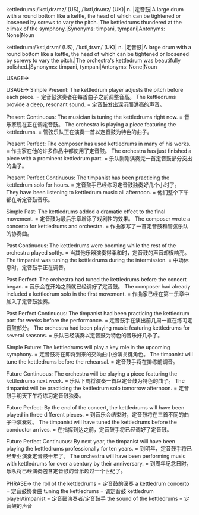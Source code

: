 kettledrums:/ˈkɛtlˌdrʌmz/ (US), /ˈkɛtlˌdrʌmz/ (UK)| n. |定音鼓|A large drum with a round bottom like a kettle, the head of which can be tightened or loosened by screws to vary the pitch.|The kettledrums thundered at the climax of the symphony.|Synonyms: timpani, tympani|Antonyms: None|Noun

kettledrum:/ˈkɛtlˌdrʌm/ (US), /ˈkɛtlˌdrʌm/ (UK)| n. |定音鼓|A large drum with a round bottom like a kettle, the head of which can be tightened or loosened by screws to vary the pitch.|The orchestra's kettledrum was beautifully polished.|Synonyms: timpani, tympani|Antonyms: None|Noun


USAGE->

USAGE->
Simple Present:
The kettledrum player adjusts the pitch before each piece. = 定音鼓演奏者在每首曲子之前调整音高。
The kettledrums provide a deep, resonant sound. = 定音鼓发出深沉而洪亮的声音。

Present Continuous:
The musician is tuning the kettledrums right now. = 音乐家现在正在调定音鼓。
The orchestra is playing a piece featuring the kettledrums. = 管弦乐队正在演奏一首以定音鼓为特色的曲子。

Present Perfect:
The composer has used kettledrums in many of his works. = 作曲家在他的许多作品中都使用了定音鼓。
The orchestra has just finished a piece with a prominent kettledrum part. = 乐队刚刚演奏完一首定音鼓部分突出的曲子。

Present Perfect Continuous:
The timpanist has been practicing the kettledrum solo for hours. = 定音鼓手已经练习定音鼓独奏好几个小时了。
They have been listening to kettledrum music all afternoon. = 他们整个下午都在听定音鼓音乐。

Simple Past:
The kettledrums added a dramatic effect to the final movement. = 定音鼓为最后乐章增添了戏剧性的效果。
The composer wrote a concerto for kettledrums and orchestra. = 作曲家写了一首定音鼓和管弦乐队的协奏曲。


Past Continuous:
The kettledrums were booming while the rest of the orchestra played softly. = 当其他乐器演奏得柔和时，定音鼓的声音却很响亮。
The timpanist was tuning the kettledrums during the intermission. =  中场休息时，定音鼓手正在调音。

Past Perfect:
The orchestra had tuned the kettledrums before the concert began. =  音乐会在开始之前就已经调好了定音鼓。
The composer had already included a kettledrum solo in the first movement. = 作曲家已经在第一乐章中加入了定音鼓独奏。

Past Perfect Continuous:
The timpanist had been practicing the kettledrum part for weeks before the performance. = 定音鼓手在演出前几周一直在练习定音鼓部分。
The orchestra had been playing music featuring kettledrums for several seasons. =  乐队已经演奏以定音鼓为特色的音乐好几季了。


Simple Future:
The kettledrums will play a key role in the upcoming symphony. = 定音鼓将在即将到来的交响曲中扮演关键角色。
The timpanist will tune the kettledrums before the rehearsal. = 定音鼓手将在排练前调音。

Future Continuous:
The orchestra will be playing a piece featuring the kettledrums next week. = 乐队下周将演奏一首以定音鼓为特色的曲子。
The timpanist will be practicing the kettledrum solo tomorrow afternoon. = 定音鼓手明天下午将练习定音鼓独奏。

Future Perfect:
By the end of the concert, the kettledrums will have been played in three different pieces. = 到音乐会结束时，定音鼓将在三首不同的曲子中演奏过。
The timpanist will have tuned the kettledrums before the conductor arrives. = 在指挥到达之前，定音鼓手将已经调好了定音鼓。

Future Perfect Continuous:
By next year, the timpanist will have been playing the kettledrums professionally for ten years. = 到明年，定音鼓手将已经专业演奏定音鼓十年了。
The orchestra will have been performing music with kettledrums for over a century by their anniversary. = 到周年纪念日时，乐队将已经演奏包含定音鼓的音乐超过一个世纪了。



PHRASE->
the roll of the kettledrums = 定音鼓的滚奏
a kettledrum concerto = 定音鼓协奏曲
tuning the kettledrums = 调定音鼓
kettledrum player/timpanist = 定音鼓演奏者/定音鼓手
the sound of the kettledrums = 定音鼓的声音
